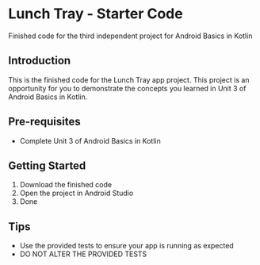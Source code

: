 Lunch Tray - Starter Code
==================================

Finished code for the third independent project for Android Basics in Kotlin

Introduction
------------

This is the finished code for the Lunch Tray app project. This project is an opportunity for you to
demonstrate the concepts you learned in Unit 3 of Android Basics in Kotlin.

Pre-requisites
--------------

- Complete Unit 3 of Android Basics in Kotlin

Getting Started
---------------

1. Download the finished code
2. Open the project in Android Studio
3. Done

Tips
----

- Use the provided tests to ensure your app is running as expected
- DO NOT ALTER THE PROVIDED TESTS
